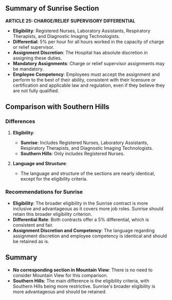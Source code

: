 ## Summary of Sunrise Section

**ARTICLE 25: CHARGE/RELIEF SUPERVISORY DIFFERENTIAL**

- **Eligibility**: Registered Nurses, Laboratory Assistants, Respiratory Therapists, and Diagnostic Imaging Technologists.
- **Differential**: 5% per hour for all hours worked in the capacity of charge or relief supervisor.
- **Assignment Discretion**: The Hospital has absolute discretion in assigning these duties.
- **Mandatory Assignments**: Charge or relief supervisor assignments may be mandatory.
- **Employee Competency**: Employees must accept the assignment and perform to the best of their ability, consistent with their licensure or certification and applicable law and regulation, even if they believe they are not fully qualified.

## Comparison with Southern Hills

### Differences

1. **Eligibility**:
   - **Sunrise**: Includes Registered Nurses, Laboratory Assistants, Respiratory Therapists, and Diagnostic Imaging Technologists.
   - **Southern Hills**: Only includes Registered Nurses.

2. **Language and Structure**:
   - The language and structure of the sections are nearly identical, except for the eligibility criteria.

### Recommendations for Sunrise

- **Eligibility**: The broader eligibility in the Sunrise contract is more inclusive and advantageous as it covers more job roles. Sunrise should retain this broader eligibility criterion.
- **Differential Rate**: Both contracts offer a 5% differential, which is consistent and fair.
- **Assignment Discretion and Competency**: The language regarding assignment discretion and employee competency is identical and should be retained as is.

## Summary

- **No corresponding section in Mountain View**: There is no need to consider Mountain View for this comparison.
- **Southern Hills**: The main difference is the eligibility criteria, with Southern Hills being more restrictive. Sunrise's broader eligibility is more advantageous and should be retained.